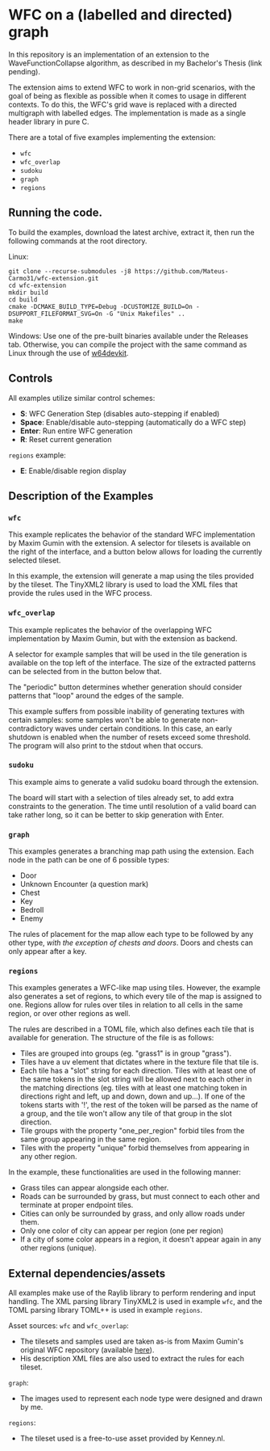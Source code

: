 # WFC on a (labelled and directed) graph

In this repository is an implementation of an extension to the WaveFunctionCollapse algorithm, as described in my Bachelor's Thesis (link pending).

The extension aims to extend WFC to work in non-grid scenarios, with the goal of being as flexible as possible when it comes to usage in different contexts. To do this, the WFC's grid wave is replaced with a directed multigraph with labelled edges. The implementation is made as a single header library in pure C.

There are a total of five examples implementing the extension:
- `wfc`
- `wfc_overlap`
- `sudoku`
- `graph`
- `regions`

## Running the code.

To build the examples, download the latest archive, extract it, then run the following commands at the root directory.

Linux:
``` shell
git clone --recurse-submodules -j8 https://github.com/Mateus-Carmo31/wfc-extension.git
cd wfc-extension
mkdir build
cd build
cmake -DCMAKE_BUILD_TYPE=Debug -DCUSTOMIZE_BUILD=On -DSUPPORT_FILEFORMAT_SVG=On -G "Unix Makefiles" ..
make
```

Windows:
Use one of the pre-built binaries available under the Releases tab. Otherwise, you can compile the project with the same command as Linux through the use of [w64devkit](https://github.com/skeeto/w64devkit).

## Controls

All examples utilize similar control schemes:
- **S**: WFC Generation Step (disables auto-stepping if enabled)
- **Space**: Enable/disable auto-stepping (automatically do a WFC step)
- **Enter**: Run entire WFC generation
- **R**: Reset current generation

`regions` example:
- **E**: Enable/disable region display

## Description of the Examples

### `wfc`

This example replicates the behavior of the standard WFC implementation by Maxim Gumin with the extension. A selector for tilesets is available on the right of the interface, and a button below allows for loading the currently selected tileset.

In this example, the extension will generate a map using the tiles provided by the tileset. The TinyXML2 library is used to load the XML files that provide the rules used in the WFC process.

### `wfc_overlap`

This example replicates the behavior of the overlapping WFC implementation by Maxim Gumin, but with the extension as backend.

A selector for example samples that will be used in the tile generation is available on the top left of the interface. The size of the extracted patterns can be selected from in the button below that.

The "periodic" button determines whether generation should consider patterns that "loop" around the edges of the sample.

This example suffers from possible inability of generating textures with certain samples: some samples won't be able to generate non-contradictory waves under certain conditions. In this case, an early shutdown is enabled when the number of resets exceed some threshold. The program will also print to the stdout when that occurs.

### `sudoku`

This example aims to generate a valid sudoku board through the extension.

The board will start with a selection of tiles already set, to add extra constraints to the generation. The time until resolution of a valid board can take rather long, so it can be better to skip generation with Enter.

### `graph`

This examples generates a branching map path using the extension. Each node in the path can be one of 6 possible types:

- Door
- Unknown Encounter (a question mark)
- Chest
- Key
- Bedroll
- Enemy

The rules of placement for the map allow each type to be followed by any other type, *with the exception of chests and doors*. Doors and chests can only appear after a key.

### `regions`

This examples generates a WFC-like map using tiles. However, the example also generates a set of regions, to which every tile of the map is assigned to one. Regions allow for rules over tiles in relation to all cells in the same region, or over other regions as well.

The rules are described in a TOML file, which also defines each tile that is available for generation. The structure of the file is as follows:

- Tiles are grouped into groups (eg. "grass1" is in group "grass").
- Tiles have a uv element that dictates where in the texture file that tile is.
- Each tile has a "slot" string for each direction. Tiles with at least one of the same tokens in the slot string will be allowed next to each other in the matching directions (eg. tiles with at least one matching token in directions right and left, up and down, down and up...). If one of the tokens starts with '!', the rest of the token will be parsed as the name of a group, and the tile won't allow any tile of that group in the slot direction.
- Tile groups with the property "one_per_region" forbid tiles from the same group appearing in the same region.
- Tiles with the property "unique" forbid themselves from appearing in any other region.

In the example, these functionalities are used in the following manner:
- Grass tiles can appear alongside each other.
- Roads can be surrounded by grass, but must connect to each other and terminate at proper endpoint tiles.
- Cities can only be surrounded by grass, and only allow roads under them.
- Only one color of city can appear per region (one per region)
- If a city of some color appears in a region, it doesn't appear again in any other regions (unique).

## External dependencies/assets

All examples make use of the Raylib library to perform rendering and input handling. The XML parsing library TinyXML2 is used in example `wfc`, and the TOML parsing library TOML++ is used in example `regions`.

Asset sources:
`wfc` and `wfc_overlap`:
- The tilesets and samples used are taken as-is from Maxim Gumin's original WFC repository (available [here](https://github.com/mxgmn/WaveFunctionCollapse/tree/master)).
- His description XML files are also used to extract the rules for each tileset.

`graph`:
- The images used to represent each node type were designed and drawn by me.

`regions`:
- The tileset used is a free-to-use asset provided by Kenney.nl.
